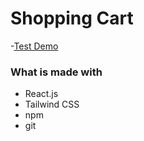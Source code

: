 # Shopping Cart

-[Test Demo](https://jameshan2002.github.io/shopping-cart/)
### What is made with
- React.js
- Tailwind CSS
- npm
- git
